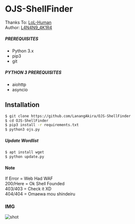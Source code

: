 # OJS-ShellFinder

Thanks To: [LoL-Human](https://github.com/LoL-Human) <br />
Author: [L4N4N9_4K1R4](https://github.com/LanangAkira)
##### PREREQUISITES
* Python 3.x 
* pip3
* git

##### PYTHON 3 PREREQUISITES
* aiohttp
* asyncio

## Installation
```sh
$ git clone https://github.com/LanangAkira/OJS-ShellFinder
$ cd OJS-ShellFinder
$ pip3 install -r requirements.txt
$ python3 ojs.py
```
##### Update Wordlist
```sh
$ apt install wget
$ python update.py
```
#### Note
If Error = Web Had WAF <br />
200/Here = Ok Shell Founded <br />
403/403 = Check it XD <br />
404/404 = Omaewa mou shindeiru <br />

### IMG
![shot](https://imgur.com/gBaloil.png)


